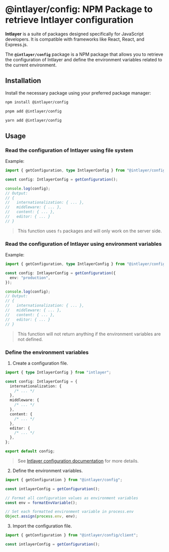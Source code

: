 # @intlayer/config: NPM Package to retrieve Intlayer configuration

**Intlayer** is a suite of packages designed specifically for JavaScript developers. It is compatible with frameworks like React, React, and Express.js.

The **`@intlayer/config`** package is a NPM package that allows you to retrieve the configuration of Intlayer and define the environment variables related to the current environment.

## Installation

Install the necessary package using your preferred package manager:

```bash packageManager="npm"
npm install @intlayer/config
```

```bash packageManager="pnpm"
pnpm add @intlayer/config
```

```bash packageManager="yarn"
yarn add @intlayer/config
```

## Usage

### Read the configuration of Intlayer using file system

Example:

```ts
import { getConfiguration, type IntlayerConfig } from "@intlayer/config";

const config: IntlayerConfig = getConfiguration();

console.log(config);
// Output:
// {
//   internationalization: { ... },
//   middleware: { ... },
//   content: { ... },
//   editor: { ... }
// }
```

> This function uses `fs` packages and will only work on the server side.

### Read the configuration of Intlayer using environment variables

Example:

```ts
import { getConfiguration, type IntlayerConfig } from "@intlayer/config/client";

const config: IntlayerConfig = getConfiguration({
  env: "production",
});

console.log(config);
// Output:
// {
//   internationalization: { ... },
//   middleware: { ... },
//   content: { ... },
//   editor: { ... }
// }
```

> This function will not return anything if the environment variables are not defined.

### Define the environment variables

1. Create a configuration file.

```ts fileName="intlayer.config.ts"
import { type IntlayerConfig } from "intlayer";

const config: IntlayerConfig = {
  internationalization: {
    /* ... */
  },
  middleware: {
    /* ... */
  },
  content: {
    /* ... */
  },
  editor: {
    /* ... */
  },
};

export default config;
```

> See [Intlayer configuration documentation](https://github.com/aymericzip/intlayer/blob/main/docs/en-GB/configuration.md) for more details.

2. Define the environment variables.

```ts
import { getConfiguration } from "@intlayer/config";

const intlayerConfig = getConfiguration();

// Format all configuration values as environment variables
const env = formatEnvVariable();

// Set each formatted environment variable in process.env
Object.assign(process.env, env);
```

3. Import the configuration file.

```ts
import { getConfiguration } from "@intlayer/config/client";

const intlayerConfig = getConfiguration();
```
